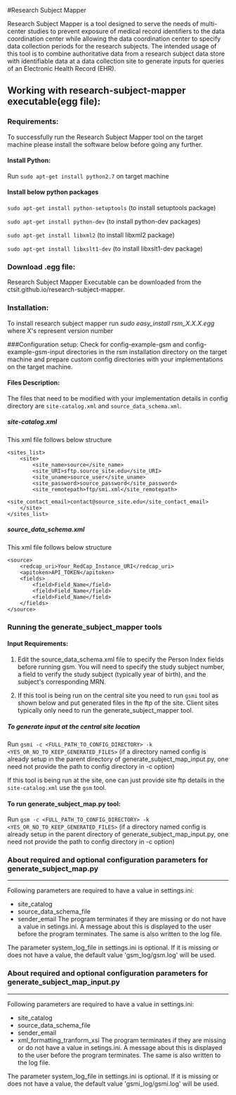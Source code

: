 #Research Subject Mapper

Research Subject Mapper is a tool designed to serve the needs of multi-center studies to prevent exposure of medical record identifiers to the data coordination center while allowing the data coordination center to specify data collection periods for the research subjects.  The intended usage of this tool is to combine authoritative data from a research subject data store with identifiable data at a data collection site to generate inputs for queries of an Electronic Health Record (EHR).

## Working with research-subject-mapper executable(egg file):
### Requirements:
To successfully run the Research Subject Mapper tool on the target machine please install the software below before going any further.
#### Install Python:
Run ```sudo apt-get install python2.7``` on target machine
#### Install below python packages
```sudo apt-get install python-setuptools``` (to install setuptools package)

```sudo apt-get install python-dev``` (to install python-dev packages)

```sudo apt-get install libxml2``` (to install libxml2 package)

```sudo apt-get install libxslt1-dev``` (to install libxslt1-dev package)
### Download .egg file:
Research Subject Mapper Executable can be downloaded from the ctsit.github.io/research-subject-mapper. 

### Installation:
To install research subject mapper run *sudo easy_install rsm_X.X.X.egg* where X's represent version number

###Configuration setup:
Check for config-example-gsm and config-example-gsm-input directories in the rsm installation directory on the target machine and prepare custom config directories with your implementations on the target machine.

#### Files Description:
The files that need to be modified with your implementation details in config directory are `site-catalog.xml` and `source_data_schema.xml`.

##### site-catalog.xml
This xml file follows below structure

```
<sites_list>
	<site>
        <site_name>source</site_name>
        <site_URI>sftp.source_site.edu</site_URI>
        <site_uname>source_user</site_uname>
        <site_password>source_password</site_password>
        <site_remotepath>ftp/smi.xml</site_remotepath>
        <site_contact_email>contact@source_site.edu</site_contact_email>
    </site>
</sites_list>
```

##### source_data_schema.xml
This xml file follows below structure

```
<source>
	<redcap_uri>Your_RedCap_Instance_URI</redcap_uri>
	<apitoken>API_TOKEN</apitoken>
	<fields>
		<field>Field_Name</field>
		<field>Field_Name</field>
		<field>Field_Name</field>
	</fields>
</source>
```

### Running the generate_subject_mapper tools
#### Input Requirements:
1) Edit the source_data_schema.xml file to specify the Person Index fields before running gsm. You will need to specify the study subject number, a field to verify the study subject (typically year of birth), and the subject's corresponding MRN.

2) If this tool is being run on the central site you need to run `gsmi` tool as shown below and put generated files in the ftp of the site. Client sites typically only need to run the generate_subject_mapper tool.

##### To generate input at the central site location
Run `gsmi -c <FULL_PATH_TO_CONFIG_DIRECTORY> -k <YES_OR_NO_TO_KEEP_GENERATED_FILES>` (if a directory named config is already setup in the parent directory of generate_subject_map_input.py, one need not provide the path to config directory in -c option)

If this tool is being run at the site, one can just provide site ftp details in the `site-catalog.xml` use the `gsm` tool.


#### To run generate_subject_map.py tool:
Run `gsm -c <FULL_PATH_TO_CONFIG_DIRECTORY> -k <YES_OR_NO_TO_KEEP_GENERATED_FILES>` (if a directory named config is already setup in the parent directory of generate_subject_map_input.py, one need not provide the path to config directory in -c option)


### About required and optional configuration parameters for generate_subject_map.py
------------------------------------------------------------------------------------

Following parameters are required to have a value in settings.ini:
 - site_catalog
 - source_data_schema_file
 - sender_email
The program terminates if they are missing or do not have a value in setings.ini. A message about this is displayed to the user before the program terminates. The same is also written to the log file.

The parameter system_log_file in settings.ini is optional. If it is missing or does not have a value, the default value 'gsm_log/gsm.log' will be used.


### About required and optional configuration parameters for generate_subject_map_input.py
------------------------------------------------------------------------------------

Following parameters are required to have a value in settings.ini:
 - site_catalog
 - source_data_schema_file
 - sender_email
 - xml_formatting_tranform_xsl
The program terminates if they are missing or do not have a value in setings.ini. A message about this is displayed to the user before the program terminates. The same is also written to the log file.

The parameter system_log_file in settings.ini is optional. If it is missing or does not have a value, the default value 'gsmi_log/gsmi.log' will be used.